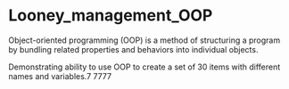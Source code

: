 # Looney_management_OOP

Object-oriented programming (OOP) is a method of structuring a program by bundling related properties and behaviors into individual objects.

Demonstrating ability to use OOP to create a set of 30 items with different names and variables.7
7777

